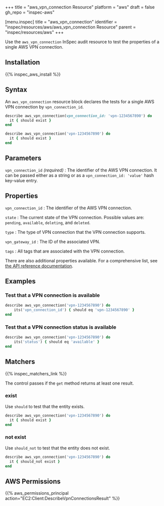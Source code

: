 +++
title = "aws_vpn_connection Resource"
platform = "aws"
draft = false
gh_repo = "inspec-aws"

[menu.inspec]
title = "aws_vpn_connection"
identifier = "inspec/resources/aws/aws_vpn_connection Resource"
parent = "inspec/resources/aws"
+++

Use the `aws_vpn_connection` InSpec audit resource to test the properties of a single AWS VPN connection.

## Installation

{{% inspec_aws_install %}}

## Syntax

An `aws_vpn_connection` resource block declares the tests for a single AWS VPN connection by `vpn_connection_id`.

```ruby
describe aws_vpn_connection(vpn_connection_id: 'vpn-1234567890') do
  it { should exist }
end
```

```ruby
describe aws_vpn_connection('vpn-1234567890') do
  it { should exist }
end
```

## Parameters

`vpn_connection_id` _(required)_
: The identifier of the AWS VPN connection. It can be passed either as a string or as a `vpn_connection_id: 'value'` hash key-value entry.

## Properties

`vpn_connection_id`
: The identifier of the AWS VPN connection.

`state`
: The current state of the VPN connection. Possible values are: `pending`, `available`, `deleting`, and `deleted`.

`type`
: The type of VPN connection that the VPN connection supports.

`vpn_gateway_id`
: The ID of the associated VPN.

`tags`
: All tags that are associated with the VPN connection.

There are also additional properties available. For a comprehensive list, see [the API reference documentation](https://docs.aws.amazon.com/sdk-for-ruby/v3/api/Aws/EC2/Types/VpnConnection.html).

## Examples

### Test that a VPN connection is available

```ruby
describe aws_vpn_connection('vpn-1234567890') do
    its('vpn_connection_id') { should eq 'vpn-1234567890' }
end
```

### Test that a VPN connection status is available

```ruby
describe aws_vpn_connection('vpn-1234567890') do
    its('status') { should eq 'available' }
end
```

## Matchers

{{% inspec_matchers_link %}}

The control passes if the `get` method returns at least one result.

### exist

Use `should` to test that the entity exists.

```ruby
describe aws_vpn_connection('vpn-1234567890') do
  it { should exist }
end
```

### not exist

Use `should_not` to test that the entity does not exist.

```ruby
describe aws_vpn_connection('vpn-1234567890') do
  it { should_not exist }
end
```

## AWS Permissions

{{% aws_permissions_principal action="EC2:Client:DescribeVpnConnectionsResult" %}}
